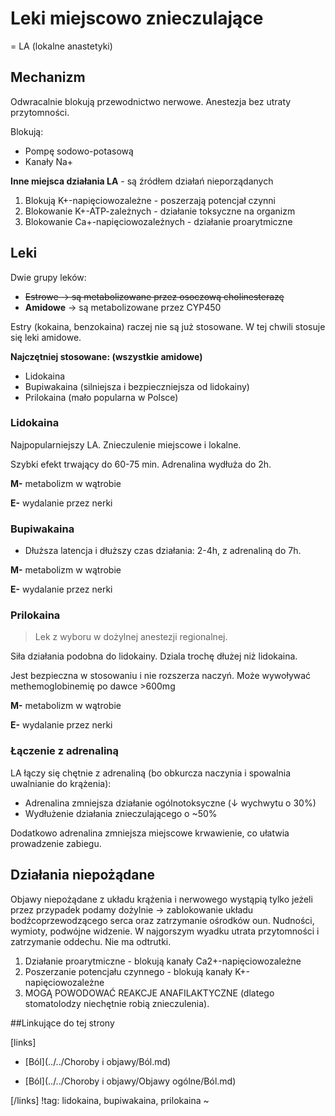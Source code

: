 # Leki miejscowo znieczulające

= LA (lokalne anastetyki)



## Mechanizm

Odwracalnie blokują przewodnictwo nerwowe. Anestezja bez utraty przytomności.

Blokują:

- Pompę sodowo-potasową
- Kanały Na+



**Inne miejsca działania LA** - są źródłem działań nieporządanych

1. Blokują K+-napięciowozależne - poszerzają potencjał czynni
2. Blokowanie K+-ATP-zależnych - działanie toksyczne na organizm
3. Blokowanie Ca+-napięciowozależnych - działanie proarytmiczne




## Leki

Dwie grupy leków:

- ~~Estrowe → są metabolizowane przez osoczową cholinesterazę~~
- **Amidowe** → są metabolizowane przez CYP450


Estry (kokaina, benzokaina) raczej nie są już stosowane. W tej chwili stosuje się leki amidowe.



**Najczętniej stosowane: (wszystkie amidowe)**

- Lidokaina
- Bupiwakaina (silniejsza i bezpieczniejsza od lidokainy)
- Prilokaina (mało popularna w Polsce)




### Lidokaina

Najpopularniejszy LA. Znieczulenie miejscowe i lokalne.

Szybki efekt trwający do 60-75 min. Adrenalina wydłuża do 2h.

**M-** metabolizm w wątrobie

**E-** wydalanie przez nerki



### Bupiwakaina

- Dłuższa latencja i dłuższy czas działania: 2-4h, z adrenaliną do 7h.

**M-** metabolizm w wątrobie

**E-** wydalanie przez nerki



### Prilokaina

> Lek z wyboru w dożylnej anestezji regionalnej.

Siła działania podobna do lidokainy. Dziala trochę dłużej niż lidokaina.

Jest bezpieczna w stosowaniu i nie rozszerza naczyń. Może wywoływać methemoglobinemię po dawce >600mg

**M-** metabolizm w wątrobie

**E-** wydalanie przez nerki



### Łączenie z adrenaliną

LA łączy się chętnie z adrenaliną (bo obkurcza naczynia i spowalnia uwalnianie do krążenia):

- Adrenalina zmniejsza działanie ogólnotoksyczne (↓ wychwytu o 30%)
- Wydłużenie działania znieczulającego o ~50%

Dodatkowo adrenalina zmniejsza miejscowe krwawienie, co ułatwia prowadzenie zabiegu.



## Działania niepożądane

Objawy niepożądane z układu krążenia i nerwowego wystąpią tylko jeżeli przez przypadek podamy dożylnie → zablokowanie układu bodźcoprzewodzącego serca oraz zatrzymanie ośrodków oun. Nudności, wymioty, podwójne widzenie. W najgorszym wyadku utrata przytomności i zatrzymanie oddechu. Nie ma odtrutki.

1. Działanie proarytmiczne - blokują kanały Ca2+-napięciowozależne
2. Poszerzanie potencjału czynnego - blokują kanały K+-napięciowozależne
3. MOGĄ POWODOWAĆ REAKCJE ANAFILAKTYCZNE (dlatego
   stomatolodzy niechętnie robią znieczulenia).



##Linkujące do tej strony

[links]

- [Ból](../../Choroby i objawy/Ból.md)

- [Ból](../../Choroby i objawy/Objawy ogólne/Ból.md)


[/links]
!tag: lidokaina, bupiwakaina, prilokaina
~











